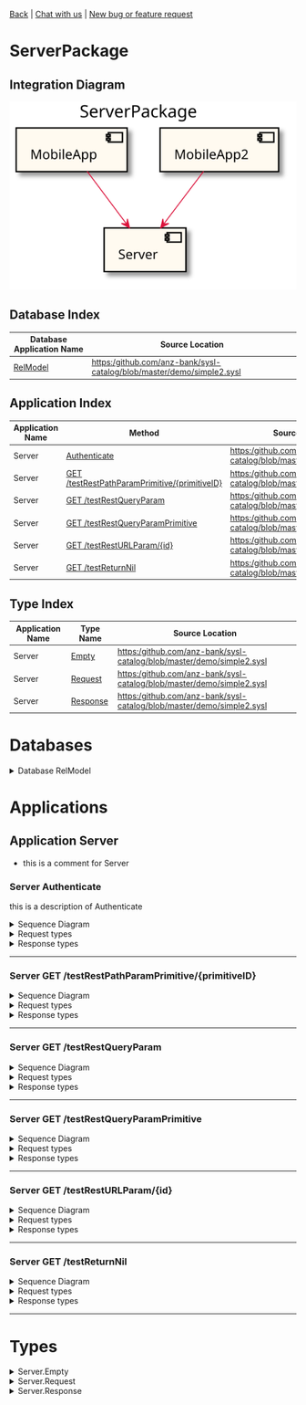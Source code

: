 

[Back](../README.md) | [Chat with us]() | [New bug or feature request]()


# ServerPackage

## Integration Diagram
![](integration.svg)








## Database Index
| Database Application Name  | Source Location |
----|----
[RelModel](#Database-RelModel) | [https:/github.com/anz-bank/sysl-catalog/blob/master/demo/simple2.sysl](https:/github.com/anz-bank/sysl-catalog/blob/master/demo/simple2.sysl)|  


## Application Index
| Application Name | Method | Source Location |
----|----|----
Server | [Authenticate](#Server-Authenticate) | [https:/github.com/anz-bank/sysl-catalog/blob/master/demo/simple2.sysl](https:/github.com/anz-bank/sysl-catalog/blob/master/demo/simple2.sysl)|  
Server | [GET /testRestPathParamPrimitive/{primitiveID}](#Server-GETtestRestPathParamPrimitive{primitiveID}) | [https:/github.com/anz-bank/sysl-catalog/blob/master/demo/simple2.sysl](https:/github.com/anz-bank/sysl-catalog/blob/master/demo/simple2.sysl)|  
Server | [GET /testRestQueryParam](#Server-GETtestRestQueryParam) | [https:/github.com/anz-bank/sysl-catalog/blob/master/demo/simple2.sysl](https:/github.com/anz-bank/sysl-catalog/blob/master/demo/simple2.sysl)|  
Server | [GET /testRestQueryParamPrimitive](#Server-GETtestRestQueryParamPrimitive) | [https:/github.com/anz-bank/sysl-catalog/blob/master/demo/simple2.sysl](https:/github.com/anz-bank/sysl-catalog/blob/master/demo/simple2.sysl)|  
Server | [GET /testRestURLParam/{id}](#Server-GETtestRestURLParam{id}) | [https:/github.com/anz-bank/sysl-catalog/blob/master/demo/simple2.sysl](https:/github.com/anz-bank/sysl-catalog/blob/master/demo/simple2.sysl)|  
Server | [GET /testReturnNil](#Server-GETtestReturnNil) | [https:/github.com/anz-bank/sysl-catalog/blob/master/demo/simple2.sysl](https:/github.com/anz-bank/sysl-catalog/blob/master/demo/simple2.sysl)|  

## Type Index
| Application Name | Type Name | Source Location |
----|----|----
Server | [Empty](#Server.Empty) | [https:/github.com/anz-bank/sysl-catalog/blob/master/demo/simple2.sysl](https:/github.com/anz-bank/sysl-catalog/blob/master/demo/simple2.sysl)|
Server | [Request](#Server.Request) | [https:/github.com/anz-bank/sysl-catalog/blob/master/demo/simple2.sysl](https:/github.com/anz-bank/sysl-catalog/blob/master/demo/simple2.sysl)|
Server | [Response](#Server.Response) | [https:/github.com/anz-bank/sysl-catalog/blob/master/demo/simple2.sysl](https:/github.com/anz-bank/sysl-catalog/blob/master/demo/simple2.sysl)|



# Databases



<details>
<summary>Database RelModel</summary>


![](RelModel/types.svg)
</details>




# Applications







## Application Server

- this is a comment for Server









### <a name=Server-Authenticate></a>Server Authenticate
this is a description of Authenticate

<details>
<summary>Sequence Diagram</summary>

![](Server/authenticate.svg)
</details>

<details>
<summary>Request types</summary>

#### Request types





![](Server/request.svg)



</details>
<details>
<summary>Response types</summary>

#### Response types





![](Server/response.svg)



</details>

---





### <a name=Server-GETtestRestPathParamPrimitive{primitiveID}></a>Server GET /testRestPathParamPrimitive/{primitiveID}


<details>
<summary>Sequence Diagram</summary>

![](Server/gettestrestpathparamprimitive{primitiveid}.svg)
</details>

<details>
<summary>Request types</summary>

#### Request types








#### Path Parameter

![](primitive/stringsimple.svg)



</details>
<details>
<summary>Response types</summary>

#### Response types





![](Server/response.svg)



</details>

---





### <a name=Server-GETtestRestQueryParam></a>Server GET /testRestQueryParam


<details>
<summary>Sequence Diagram</summary>

![](Server/gettestrestqueryparam.svg)
</details>

<details>
<summary>Request types</summary>

#### Request types










#### Query Parameter

![](Server/request.svg)



#### Query Parameter

![](Server/request.svg)

</details>
<details>
<summary>Response types</summary>

#### Response types





![](Server/response.svg)



</details>

---





### <a name=Server-GETtestRestQueryParamPrimitive></a>Server GET /testRestQueryParamPrimitive


<details>
<summary>Sequence Diagram</summary>

![](Server/gettestrestqueryparamprimitive.svg)
</details>

<details>
<summary>Request types</summary>

#### Request types










#### Query Parameter

![](primitive/stringsimple.svg)

</details>
<details>
<summary>Response types</summary>

#### Response types





![](Server/response.svg)



</details>

---





### <a name=Server-GETtestRestURLParam{id}></a>Server GET /testRestURLParam/{id}


<details>
<summary>Sequence Diagram</summary>

![](Server/gettestresturlparam{id}.svg)
</details>

<details>
<summary>Request types</summary>

#### Request types








#### Path Parameter

![](Server/request.svg)



</details>
<details>
<summary>Response types</summary>

#### Response types





![](Server/response.svg)



</details>

---





### <a name=Server-GETtestReturnNil></a>Server GET /testReturnNil


<details>
<summary>Sequence Diagram</summary>

![](Server/gettestreturnnil.svg)
</details>

<details>
<summary>Request types</summary>

#### Request types







</details>
<details>
<summary>Response types</summary>

#### Response types



No Response Types


</details>

---




# Types





<details>
<summary>Server.Empty</summary>

### Server.Empty

- Empty Empty Empty

![](Server/emptysimple.svg)

[Full Diagram](Server/empty.svg)

#### Fields

| Field name | Type | Description |
|----|----|----|

</details>
<details>
<summary>Server.Request</summary>

### Server.Request

- Request Request Request

![](Server/requestsimple.svg)

[Full Diagram](Server/request.svg)

#### Fields

| Field name | Type | Description |
|----|----|----|
| query | sequence of Response | |

</details>
<details>
<summary>Server.Response</summary>

### Server.Response

- Response Response Response

![](Server/responsesimple.svg)

[Full Diagram](Server/response.svg)

#### Fields

| Field name | Type | Description |
|----|----|----|
| balance | MegaDatabase.Empty | |
| query | MegaDatabase.Money | |

</details>

<div class="footer">

